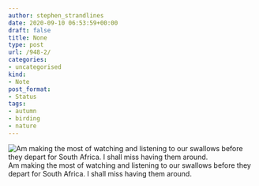 ```yaml
---
author: stephen_strandlines
date: 2020-09-10 06:53:59+00:00
draft: false
title: None
type: post
url: /948-2/
categories:
- uncategorised
kind:
- Note
post_format:
- Status
tags:
- autumn
- birding
- nature
---
```


![Am making the most of watching and listening to our swallows before they depart for South Africa. I shall miss having them around.](https://www.dropbox.com/s/cn5o8pppthzpuwl/IMG_3815.jpeg?raw=1)
Am making the most of watching and listening to our swallows before they depart for South Africa. I shall miss having them around.
